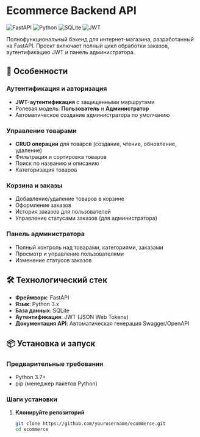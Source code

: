 # Ecommerce Backend API

![FastAPI](https://img.shields.io/badge/FastAPI-005571?style=for-the-badge&logo=fastapi)
![Python](https://img.shields.io/badge/Python-3776AB?style=for-the-badge&logo=python&logoColor=white)
![SQLite](https://img.shields.io/badge/SQLite-07405E?style=for-the-badge&logo=sqlite&logoColor=white)
![JWT](https://img.shields.io/badge/JWT-black?style=for-the-badge&logo=JSON%20web%20tokens)

Полнофункциональный бэкенд для интернет-магазина, разработанный на FastAPI. Проект включает полный цикл обработки заказов, аутентификацию JWT и панель администратора.

## 🚀 Особенности

### Аутентификация и авторизация
- **JWT-аутентификация** с защищенными маршрутами
- Ролевая модель: **Пользователь** и **Администратор**
- Автоматическое создание администратора по умолчанию

### Управление товарами
- **CRUD операции** для товаров (создание, чтение, обновление, удаление)
- Фильтрация и сортировка товаров
- Поиск по названию и описанию
- Категоризация товаров

### Корзина и заказы
- Добавление/удаление товаров в корзине
- Оформление заказов
- История заказов для пользователей
- Управление статусами заказов (для администратора)

### Панель администратора
- Полный контроль над товарами, категориями, заказами
- Просмотр и управление пользователями
- Изменение статусов заказов

## 🛠 Технологический стек

- **Фреймворк**: FastAPI
- **Язык**: Python 3.x
- **База данных**: SQLite
- **Аутентификация**: JWT (JSON Web Tokens)
- **Документация API**: Автоматическая генерация Swagger/OpenAPI

## 📦 Установка и запуск

### Предварительные требования
- Python 3.7+
- pip (менеджер пакетов Python)

### Шаги установки

1. **Клонируйте репозиторий**
   ```bash
   git clone https://github.com/yourusername/ecommerce.git
   cd ecommerce
